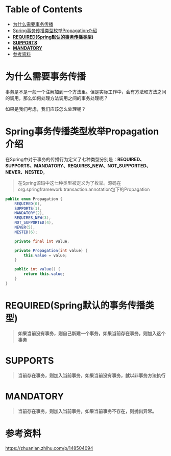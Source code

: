 # Table of Contents

* [为什么需要事务传播](#为什么需要事务传播)
* [Spring事务传播类型枚举Propagation介绍](#spring事务传播类型枚举propagation介绍)
* [**REQUIRED(Spring默认的事务传播类型)**](#requiredspring默认的事务传播类型)
* [**SUPPORTS**](#supports)
* [**MANDATORY**](#mandatory)
* [参考资料](#参考资料)






# 为什么需要事务传播

事务是不是一般一个注解加到一个方法里。但是实际工作中，会有方法和方法之间的调用，那么如何处理方法调用之间的事务处理呢？

如果是我们考虑，我们应该怎么处理呢？



# Spring事务传播类型枚举Propagation介绍

在Spring中对于事务的传播行为定义了七种类型分别是：**REQUIRED、SUPPORTS、MANDATORY、REQUIRES_NEW、NOT_SUPPORTED、NEVER、NESTED**。

> 在Spring源码中这七种类型被定义为了枚举。源码在org.springframework.transaction.annotation包下的Propagation



```java
public enum Propagation {
    REQUIRED(0),
    SUPPORTS(1),
    MANDATORY(2),
    REQUIRES_NEW(3),
    NOT_SUPPORTED(4),
    NEVER(5),
    NESTED(6);

    private final int value;

    private Propagation(int value) {
        this.value = value;
    }

    public int value() {
        return this.value;
    }
}
```



# **REQUIRED(Spring默认的事务传播类型)**

> **如果当前没有事务，则自己新建一个事务，如果当前存在事务，则加入这个事务**





# **SUPPORTS**

> **当前存在事务，则加入当前事务，如果当前没有事务，就以非事务方法执行**





# **MANDATORY**

> **当前存在事务，则加入当前事务，如果当前事务不存在，则抛出异常。**




# 参考资料

https://zhuanlan.zhihu.com/p/148504094
